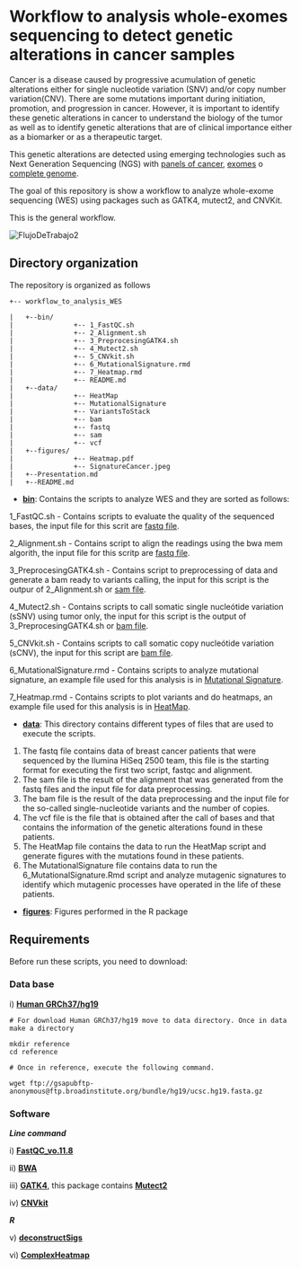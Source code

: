 # **Workflow to analysis whole-exomes sequencing to detect genetic alterations in cancer samples**

Cancer is a disease caused by progressive acumulation of genetic alterations either for single nucleotide variation (SNV) and/or copy number variation(CNV). There are some mutations important during initiation, promotion, and progression in cancer. 
However, it is important to identify these genetic alterations in cancer to understand the biology of the tumor as well as to identify genetic alterations that are of clinical importance either as a biomarker or as a therapeutic target.

This genetic alterations are detected using emerging technologies such as Next Generation Sequencing (NGS) with [panels of cancer](https://www.idtdna.com/pages/products/next-generation-sequencing/hybridization-capture/lockdown-panels/xgen-pan-cancer-panel), [exomes](https://www.agilent.com/en/promotions/sureselect-human-all-exon-v7) o [complete genome](https://www.agilent.com/cs/library/usermanuals/Public/G9682-90000.pdf). 


The goal of this repository is show a workflow to analyze whole-exome sequencing (WES) using packages such as GATK4, mutect2, and CNVKit.

This is the general workflow.




![FlujoDeTrabajo2](https://user-images.githubusercontent.com/53798505/63644484-9ef5dc00-c6af-11e9-9f0d-935508b21613.png)



## Directory organization


The repository is organized as follows

```
+-- workflow_to_analysis_WES

|	+--bin/
|	            +-- 1_FastQC.sh
|	            +-- 2_Alignment.sh
|	            +-- 3_PreprocesingGATK4.sh
|	            +-- 4_Mutect2.sh
|	            +-- 5_CNVkit.sh
|	            +-- 6_MutationalSignature.rmd
|	            +-- 7_Heatmap.rmd
|	            +-- README.md
|	+--data/
|	            +-- HeatMap
|	            +-- MutationalSignature
|	            +-- VariantsToStack
|	            +-- bam
|	            +-- fastq
|	            +-- sam
|	            +-- vcf
|	+--figures/
|	            +-- Heatmap.pdf
|	            +-- SignatureCancer.jpeg
|	+--Presentation.md
|	+--README.md
```

* [**bin**](https://github.com/Martinez-Gregorio-Hector/workflow_to_analysis_WES/tree/master/bin): Contains the scripts to analyze WES and they are sorted as follows:

1_FastQC.sh - Contains scripts to evaluate the quality of the sequenced bases, the input file for this scrit are [fastq file](https://github.com/Martinez-Gregorio-Hector/workflow_to_analysis_WES/tree/master/data/fastq).

2_Alignment.sh - Contains script to align the readings using the bwa mem algorith, the input file for this scritp are [fastq file](https://github.com/Martinez-Gregorio-Hector/workflow_to_analysis_WES/tree/master/data/fastq).

3_PreprocesingGATK4.sh - Contains script to preprocessing of data and generate a bam ready to variants calling, the input for this script is the outpur of 2_Alignment.sh or [sam file](https://github.com/Martinez-Gregorio-Hector/workflow_to_analysis_WES/tree/master/data/sam).

4_Mutect2.sh - Contains scripts to call somatic single nucleótide variation (sSNV) using tumor only, the input for this script is the output of 3_PreprocesingGATK4.sh or [bam file](https://github.com/Martinez-Gregorio-Hector/workflow_to_analysis_WES/tree/master/data/bam).

5_CNVkit.sh - Contains scripts to call somatic copy nucleótide variation (sCNV), the input for this script are [bam file](https://github.com/Martinez-Gregorio-Hector/workflow_to_analysis_WES/tree/master/data/bam).

6_MutationalSignature.rmd - Contains scripts to analyze mutational signature, an example file used for this analysis is in  [Mutational Signature](https://github.com/Martinez-Gregorio-Hector/workflow_to_analysis_WES/tree/master/data/MutationalSignature).

7_Heatmap.rmd - Contains scripts to plot variants and do heatmaps, an example file used for this analysis is in  [HeatMap](https://github.com/Martinez-Gregorio-Hector/workflow_to_analysis_WES/tree/master/data/HeatMap).

* [**data**](https://github.com/Martinez-Gregorio-Hector/workflow_to_analysis_WES/tree/master/data): This directory contains different types of files that are used to execute the scripts.
1. The fastq file contains data of breast cancer patients that were sequenced by the Ilumina HiSeq 2500 team, this file is the starting format for executing the first two script, fastqc and alignment.
2. The sam file is the result of the alignment that was generated from the fastq files and the input file for data preprocessing.
3. The bam file is the result of the data preprocessing and the input file for the so-called single-nucleotide variants and the number of copies.
4. The vcf file is the file that is obtained after the call of bases and that contains the information of the genetic alterations found in these patients.
5. The HeatMap file contains the data to run the HeatMap script and generate figures with the mutations found in these patients.
6. The MutationalSignature file contains data to run the 6_MutationalSignature.Rmd script and analyze mutagenic signatures to identify which mutagenic processes have operated in the life of these patients.

* [**figures**](https://github.com/Martinez-Gregorio-Hector/workflow_to_analysis_WES/tree/master/figures): Figures performed in the R package
                

## Requirements

Before run these scripts, you need to download:

### Data base

  i) [**Human GRCh37/hg19**](https://halvade.readthedocs.io/en/latest/contents/references.html)
  
```  
# For download Human GRCh37/hg19 move to data directory. Once in data make a directory

mkdir reference
cd reference 

# Once in reference, execute the following command.

wget ftp://gsapubftp-anonymous@ftp.broadinstitute.org/bundle/hg19/ucsc.hg19.fasta.gz 
```
 
  
### Software
  
 ***Line command***
 
  i) [**FastQC_vo.11.8**](https://www.bioinformatics.babraham.ac.uk/projects/download.html#fastqc) 
  
  ii) [**BWA**](https://github.com/lh3/bwa)
  
  iii) [**GATK4**](https://github.com/broadinstitute/gatk#running), this package contains [**Mutect2**](https://www.nature.com/articles/nbt.2514)
  
  iv) [**CNVkit**](https://github.com/etal/cnvkit)
  
  
***R***
 
  v) [**deconstructSigs**](https://github.com/raerose01/deconstructSigs)
  
  vi) [**ComplexHeatmap**](https://github.com/jokergoo/ComplexHeatmap)


